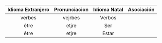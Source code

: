| Idioma Extranjero | Pronunciacion | Idioma Natal | Asociación |
|:-----------------:|:-------------:|:------------:|------------|
| verbes            | vejrbes       | Verbos       |            |
| être              | etjre         | Ser          |            |
| être              | etjre         | Estar        |            |

		